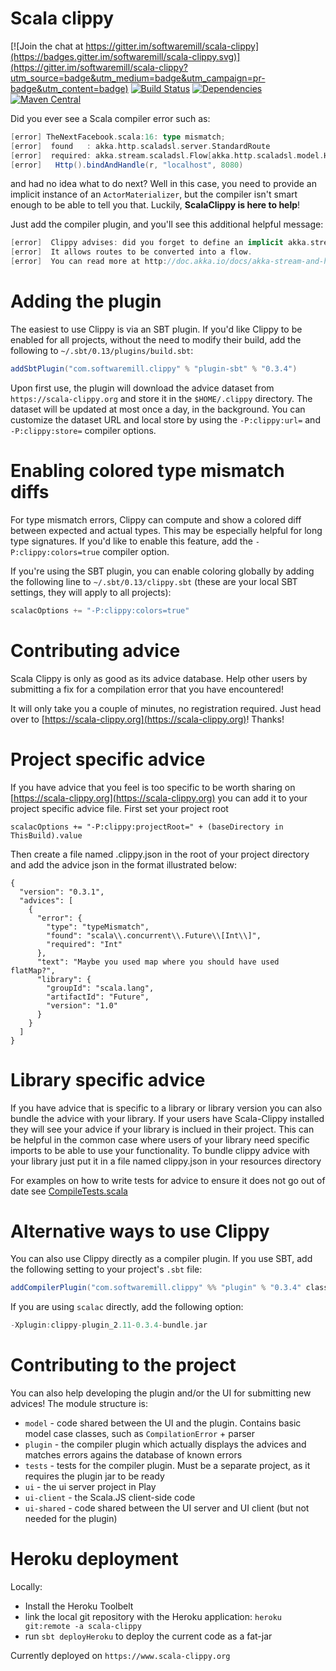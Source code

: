 # Scala clippy

[![Join the chat at https://gitter.im/softwaremill/scala-clippy](https://badges.gitter.im/softwaremill/scala-clippy.svg)](https://gitter.im/softwaremill/scala-clippy?utm_source=badge&utm_medium=badge&utm_campaign=pr-badge&utm_content=badge)
[![Build Status](https://travis-ci.org/softwaremill/scala-clippy.svg?branch=master)](https://travis-ci.org/softwaremill/scala-clippy)
[![Dependencies](https://app.updateimpact.com/badge/634276070333485056/clippy.svg?config=compile)](https://app.updateimpact.com/latest/634276070333485056/clippy)
[![Maven Central](https://maven-badges.herokuapp.com/maven-central/com.softwaremill.clippy/plugin_2.11/badge.svg)](https://maven-badges.herokuapp.com/maven-central/com.softwaremill.clippy/plugin_2.11)

Did you ever see a Scala compiler error such as:

````scala
[error] TheNextFacebook.scala:16: type mismatch;
[error]  found   : akka.http.scaladsl.server.StandardRoute
[error]  required: akka.stream.scaladsl.Flow[akka.http.scaladsl.model.HttpRequest,akka.http.scaladsl.model.HttpResponse,Any]
[error]   Http().bindAndHandle(r, "localhost", 8080)
````

and had no idea what to do next? Well in this case, you need to provide an implicit instance of an `ActorMaterializer`,
but the compiler isn't smart enough to be able to tell you that. Luckily, **ScalaClippy is here to help**!

Just add the compiler plugin, and you'll see this additional helpful message:

````scala
[error]  Clippy advises: did you forget to define an implicit akka.stream.ActorMaterializer?
[error]  It allows routes to be converted into a flow.
[error]  You can read more at http://doc.akka.io/docs/akka-stream-and-http-experimental/2.0/scala/http/routing-dsl/index.html
````

# Adding the plugin

The easiest to use Clippy is via an SBT plugin. If you'd like Clippy to be enabled for all projects, without
the need to modify their build, add the following to `~/.sbt/0.13/plugins/build.sbt`:

````scala
addSbtPlugin("com.softwaremill.clippy" % "plugin-sbt" % "0.3.4")
````

Upon first use, the plugin will download the advice dataset from `https://scala-clippy.org` and store it in the
`$HOME/.clippy` directory. The dataset will be updated at most once a day, in the background. You can customize the
dataset URL and local store by using the `-P:clippy:url=` and `-P:clippy:store=` compiler options.

# Enabling colored type mismatch diffs

For type mismatch errors, Clippy can compute and show a colored diff between expected and actual types. This may be
especially helpful for long type signatures. If you'd like to enable this feature, add the
`-P:clippy:colors=true` compiler option.

If you're using the SBT plugin, you can enable coloring globally by adding the following line to
`~/.sbt/0.13/clippy.sbt` (these are your local SBT settings, they will apply to all projects):

````scala
scalacOptions += "-P:clippy:colors=true"
````

# Contributing advice

Scala Clippy is only as good as its advice database. Help other users by submitting a fix for a compilation error that
you have encountered!

It will only take you a couple of minutes, no registration required. Just head over to
[https://scala-clippy.org](https://scala-clippy.org)! Thanks!

# Project specific advice

If you have advice that you feel is too specific to be worth sharing on [https://scala-clippy.org](https://scala-clippy.org)
you can add it to your project specific advice file.
First set your project root
````
scalacOptions += "-P:clippy:projectRoot=" + (baseDirectory in ThisBuild).value
````
Then create a file named .clippy.json in the root of your project directory and add the advice json in the format illustrated below:

````
{
  "version": "0.3.1",
  "advices": [
    {
      "error": {
        "type": "typeMismatch",
        "found": "scala\\.concurrent\\.Future\\[Int\\]",
        "required": "Int"
      },
      "text": "Maybe you used map where you should have used flatMap?",
      "library": {
        "groupId": "scala.lang",
        "artifactId": "Future",
        "version": "1.0"
      }
    }
  ]
}
````

# Library specific advice

If you have advice that is specific to a library or library version you can also bundle the advice with your library.
If your users have Scala-Clippy installed they will see your advice if your library is inclued in their project.
This can be helpful in the common case where users of your library need specific imports to be able to use your functionality.
To bundle clippy advice with your library just put it in a file named clippy.json in your resources directory

For examples on how to write tests for advice to ensure it does not go out of date see [CompileTests.scala](./tests/src/test/scala/org/softwaremill/clippy/CompileTests.scala)

# Alternative ways to use Clippy

You can also use Clippy directly as a compiler plugin. If you use SBT, add the following setting to your
project's `.sbt` file:

````scala
addCompilerPlugin("com.softwaremill.clippy" %% "plugin" % "0.3.4" classifier "bundle")
````

If you are using `scalac` directly, add the following option:

````scala
-Xplugin:clippy-plugin_2.11-0.3.4-bundle.jar
````

# Contributing to the project

You can also help developing the plugin and/or the UI for submitting new advices! The module structure is:

* `model` - code shared between the UI and the plugin. Contains basic model case classes, such as `CompilationError` + parser
* `plugin` - the compiler plugin which actually displays the advices and matches errors agains the database of known errors
* `tests` - tests for the compiler plugin. Must be a separate project, as it requires the plugin jar to be ready
* `ui` - the ui server project in Play
* `ui-client` - the Scala.JS client-side code
* `ui-shared` - code shared between the UI server and UI client (but not needed for the plugin)

# Heroku deployment

Locally:

* Install the Heroku Toolbelt
* link the local git repository with the Heroku application: `heroku git:remote -a scala-clippy`
* run `sbt deployHeroku` to deploy the current code as a fat-jar

Currently deployed on `https://www.scala-clippy.org`
